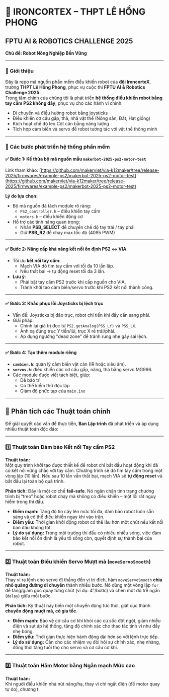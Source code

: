 # 🤖 IRONCORTEX – THPT LÊ HỒNG PHONG

## FPTU AI & ROBOTICS CHALLENGE 2025  
**Chủ đề: Robot Nông Nghiệp Bền Vững**

---

### 🧠 Giới thiệu

Đây là repo mã nguồn phần mềm điều khiển robot của **đội IroncorteX**, trường **THPT Lê Hồng Phong**, phục vụ cuộc thi **FPTU AI & Robotics Challenge 2025**.  
Trọng tâm chính của chúng tôi là phát triển **hệ thống điều khiển robot bằng tay cầm PS2 không dây**, phục vụ cho các hành vi chính:

- Di chuyển và điều hướng robot bằng joysticks
- Điều khiển cơ cấu gắp, thả, nhả vật thể (Nông sản, Đất, Hạt giống)
- Kích hoạt chế độ leo Cột cân bằng năng lượng
- Tích hợp cảm biến và servo để robot tương tác với vật thể thông minh

---

### 🔁 Các bước phát triển hệ thống phần mềm

#### ✅ Bước 1: Kế thừa bộ mã nguồn mẫu `makerbot-2025-ps2-motor-test`

Link tham khảo: [https://github.com/makerviet/via-k12maker/tree/release-2025/firmwares/example-ps2/makerbot-2025-ps2-motor-test](https://github.com/makerviet/via-k12maker/tree/release-2025/firmwares/example-ps2/makerbot-2025-ps2-motor-test)

**Lý do lựa chọn:**
- Bộ mã nguồn đã tách module rõ ràng:
  - `PS2_controller.h` – điều khiển tay cầm
  - `motors.h` – điều khiển động cơ
- Hỗ trợ các tính năng quan trọng:
  - Nhấn **PSB_SELECT** để chuyển chế độ tay trái / tay phải
  - Giữ **PSB_R2** để chạy max tốc độ (4095 PWM)

---

#### ✅ Bước 2: Nâng cấp khả năng kết nối ổn định PS2 ↔ VIA

- Tối ưu **kết nối tay cầm**:
  - Mạch VIA dò tìm tay cầm với tối đa 10 lần lặp.
  - Nếu thất bại → tự động reset tối đa 3 lần.
- **Lưu ý**:
  - Phải bật tay cầm PS2 trước khi cấp nguồn cho VIA.
  - Tránh khởi tạo cảm biến/servo trước khi PS2 kết nối thành công.

---

#### ✅ Bước 3: Khắc phục lỗi Joysticks bị lệch trục

- Vấn đề: Joysticks bị đảo trục, robot chỉ tiến khi đẩy cần sang phải.
- Giải pháp:
  - Chỉnh lại giá trị đọc từ `PS2.getAnalog(PSS_LY)` và `PSS_LX`.
  - Ánh xạ đúng trục Y tiến/lùi, trục X rẽ trái/phải.
  - Áp dụng ngưỡng "dead zone" để tránh rung nhẹ gây sai lệch.

---

#### ✅ Bước 4: Tạo thêm module riêng

- **`cambien.h`**: quản lý cảm biến vật cản (IR hoặc siêu âm).
- **`servos.h`**: điều khiển các cơ cấu gắp, nâng, thả bằng servo MG996.
- Các module được viết tách biệt, giúp:
  - Dễ bảo trì
  - Có thể kiểm thử độc lập
  - Giảm độ phức tạp của `main.ino`

---
## 📑 Phân tích các Thuật toán chính

Để giải quyết các vấn đề thực tiễn, **Ban Lập trình** đã phát triển và áp dụng nhiều thuật toán độc đáo:

---

### 1️⃣ Thuật toán Đảm bảo Kết nối Tay cầm PS2
**Thuật toán:**  
Một quy trình khởi tạo được thiết kế để robot chỉ bắt đầu hoạt động khi đã có kết nối vững chắc với tay cầm. Chương trình sẽ dò tìm tay cầm trong một vòng lặp (10 lần). Nếu sau 10 lần vẫn thất bại, mạch VIA sẽ **tự động reset** và bắt đầu lại toàn bộ quá trình.

**Phân tích:** Đây là một cơ chế **fail-safe**. Nó ngăn chặn tình trạng chương trình bị “treo” hoặc robot chạy mà không có điều khiển – một lỗi rất nguy hiểm trong thi đấu.

- **Điểm mạnh:** Tăng độ tin cậy lên mức tối đa, đảm bảo robot luôn sẵn sàng và có thể điều khiển ngay khi vào trận.  
- **Điểm yếu:** Thời gian khởi động robot có thể lâu hơn một chút nếu kết nối ban đầu không tốt.  
- **Lý do sử dụng:** Trong môi trường thi đấu có nhiều nhiễu sóng, việc đảm bảo kết nối ổn định là yếu tố sống còn, quyết định sự thành bại của robot.

---

### 2️⃣ Thuật toán Điều khiển Servo Mượt mà (`moveServoSmooth`)
**Thuật toán:**  
Thay vì ra lệnh cho servo đi thẳng đến vị trí đích, hàm `moveServoSmooth` **chia nhỏ quãng đường di chuyển** thành nhiều bước. Nó dùng một vòng lặp `for` để tăng/giảm góc quay từng chút (ví dụ: 4°/bước) và chèn một độ trễ ngắn (`delay`) giữa mỗi bước.

**Phân tích:** Kỹ thuật này biến một chuyển động tức thời, giật cục thành **chuyển động mượt mà, có gia tốc**.

- **Điểm mạnh:** Bảo vệ cơ cấu cơ khí khỏi các cú sốc đột ngột, giảm nhiễu điện và sụt áp hệ thống, tăng độ chính xác cho thao tác tinh vi như đẩy nhẹ bóng.  
- **Điểm yếu:** Thời gian thực hiện hành động dài hơn so với lệnh trực tiếp.  
- **Lý do sử dụng:** Cần cho các nhiệm vụ đòi hỏi sự chính xác, nhẹ nhàng, đồng thời tăng tuổi thọ cho servo và cơ cấu cơ khí.

---

### 3️⃣ Thuật toán Hãm Motor bằng Ngắn mạch Mức cao
**Thuật toán:**  
Khi người điều khiển nhả nút nâng/hạ, thay vì chỉ ngắt điện (để motor quay tự do), chương t


